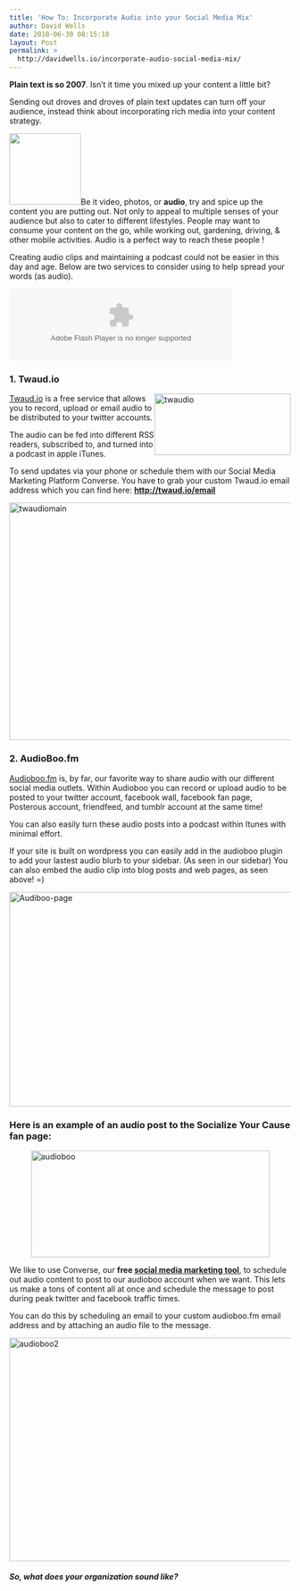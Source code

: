 ```yaml
---
title: 'How To: Incorporate Audio into your Social Media Mix'
author: David Wells
date: 2010-06-30 08:15:18
layout: Post
permalink: >
  http://davidwells.io/incorporate-audio-social-media-mix/
---
```

<strong>Plain text is so 2007</strong>. Isn’t it time you mixed up your content a little bit?

Sending out droves and droves of plain text updates can turn off your audience, instead think about incorporating rich media into your content strategy.

<a href="https://s3-us-west-2.amazonaws.com/assets.davidwells.io/legacy/2010/06/1277867932_hint1.png"><img class="alignright size-full wp-image-2509" title="1277867932_hint" src="https://s3-us-west-2.amazonaws.com/assets.davidwells.io/legacy/2010/06/1277867932_hint1.png" alt="" width="128" height="128" /></a>Be it video, photos, or <strong>audio</strong>, try and spice up the content you are putting out. Not only to appeal to multiple senses of your audience but also to cater to different lifestyles. People may want to consume your content on the go, while working out, gardening, driving, &amp; other mobile activities. Audio is a perfect way to reach these people !

Creating audio clips and maintaining a podcast could not be easier in this day and age. Below are two services to consider using to help spread your words (as audio).

<object id="iefix1" classid="clsid:d27cdb6e-ae6d-11cf-96b8-444553540000" width="400" height="129" codebase="http://download.macromedia.com/pub/shockwave/cabs/flash/swflash.cab#version=6,0,40,0"><param name="data" value="http://boos.audioboo.fm/swf/fullsize_player.swf" /><param name="scale" value="noscale" /><param name="salign" value="lt" /><param name="bgColor" value="#FFFFFF" /><param name="allowScriptAccess" value="always" /><param name="wmode" value="window" /><param name="FlashVars" value="mp3Time=10.55pm+24+Jun+2010&amp;mp3=http%3A%2F%2Faudioboo.fm%2Fboos%2F145007-have-you-thought-about-incorporating-audio-into-your-social-media-mix.mp3&amp;mp3Author=SocializeYourCause&amp;mp3LinkURL=http%3A%2F%2Faudioboo.fm%2Fboos%2F145007-have-you-thought-about-incorporating-audio-into-your-social-media-mix&amp;mp3Title=Have+you+thought+about+incorporating+audio+into+your+Social+Media+Mix%3F" /><param name="src" value="http://boos.audioboo.fm/swf/fullsize_player.swf" /><param name="bgcolor" value="#FFFFFF" /><param name="flashvars" value="mp3Time=10.55pm+24+Jun+2010&amp;mp3=http%3A%2F%2Faudioboo.fm%2Fboos%2F145007-have-you-thought-about-incorporating-audio-into-your-social-media-mix.mp3&amp;mp3Author=SocializeYourCause&amp;mp3LinkURL=http%3A%2F%2Faudioboo.fm%2Fboos%2F145007-have-you-thought-about-incorporating-audio-into-your-social-media-mix&amp;mp3Title=Have+you+thought+about+incorporating+audio+into+your+Social+Media+Mix%3F" /><embed id="iefix1" type="application/x-shockwave-flash" width="400" height="129" src="http://boos.audioboo.fm/swf/fullsize_player.swf" flashvars="mp3Time=10.55pm+24+Jun+2010&amp;mp3=http%3A%2F%2Faudioboo.fm%2Fboos%2F145007-have-you-thought-about-incorporating-audio-into-your-social-media-mix.mp3&amp;mp3Author=SocializeYourCause&amp;mp3LinkURL=http%3A%2F%2Faudioboo.fm%2Fboos%2F145007-have-you-thought-about-incorporating-audio-into-your-social-media-mix&amp;mp3Title=Have+you+thought+about+incorporating+audio+into+your+Social+Media+Mix%3F" wmode="window" allowscriptaccess="always" bgcolor="#FFFFFF" salign="lt" scale="noscale" data="http://boos.audioboo.fm/swf/fullsize_player.swf"></embed></object>
<!--more-->
<h3>1. Twaud.io</h3>
<img style="display: inline; margin-left: 0px; margin-right: 0px; border-width: 0px;" title="twaudio" src="https://s3-us-west-2.amazonaws.com/assets.davidwells.io/legacy/2010/06/twaudio_thumb1.png" border="0" alt="twaudio" width="244" height="110" align="right" /><a href="http://twaud.io/">Twaud.io</a> is a free service that allows you to record, upload or email audio to be distributed to your twitter accounts.

The audio can be fed into different RSS readers, subscribed to, and turned into a podcast in apple iTunes.

To send updates via your phone or schedule them with our Social Media Marketing Platform Converse. You have to grab your custom Twaud.io email address which you can find here: <a href="http://twaud.io/email"><strong>http://twaud.io/email</strong></a>

<a href="https://s3-us-west-2.amazonaws.com/assets.davidwells.io/legacy/2010/06/twaudiomain1.png"><img style="display: inline; border-width: 0px;" title="twaudiomain" src="https://s3-us-west-2.amazonaws.com/assets.davidwells.io/legacy/2010/06/twaudiomain_thumb1.png" border="0" alt="twaudiomain" width="543" height="425" /></a>
<h3>2. AudioBoo.fm</h3>
<a href="http://audioboo.fm/">Audioboo.fm</a> is, by far, our favorite way to share audio with our different social media outlets. Within Audioboo you can record or upload audio to be posted to your twitter account, facebook wall, facebook fan page, Posterous account, friendfeed, and tumblr account at the same time!

You can also easily turn these audio posts into a podcast within Itunes with minimal effort.

If your site is built on wordpress you can easily add in the audioboo plugin to add your lastest audio blurb to your sidebar. (As seen in our sidebar) You can also embed the audio clip into blog posts and web pages, as seen above! =)

<a href="https://s3-us-west-2.amazonaws.com/assets.davidwells.io/legacy/2010/06/Audiboopage1.png"><img style="display: inline; border-width: 0px;" title="Audiboo-page" src="https://s3-us-west-2.amazonaws.com/assets.davidwells.io/legacy/2010/06/Audiboopage_thumb1.png" border="0" alt="Audiboo-page" width="544" height="384" /></a>
<h3>Here is an example of an audio post to the Socialize Your Cause fan page:</h3>
<a href="https://s3-us-west-2.amazonaws.com/assets.davidwells.io/legacy/2010/06/audioboo11.png"><img style="display: block; float: none; margin-left: auto; margin-right: auto; border: 0px;" title="audioboo" src="https://s3-us-west-2.amazonaws.com/assets.davidwells.io/legacy/2010/06/audioboo_thumb11.png" border="0" alt="audioboo" width="427" height="191" /></a>

We like to use Converse, our <strong>free </strong><a href="http://www.socializeyourcause.org/social-media-marketing-platform/"><strong>social media marketing tool</strong></a>, to schedule out audio content to post to our audioboo account when we want. This lets us make a tons of content all at once and schedule the message to post during peak twitter and facebook traffic times.

You can do this by scheduling an email to your custom audioboo.fm email address and by attaching an audio file to the message.

<a href="https://s3-us-west-2.amazonaws.com/assets.davidwells.io/legacy/2010/06/audioboo21.png"><img style="display: inline; border: 0px;" title="audioboo2" src="https://s3-us-west-2.amazonaws.com/assets.davidwells.io/legacy/2010/06/audioboo2_thumb1.png" border="0" alt="audioboo2" width="544" height="400" /></a>
<h5>So, what does your organization sound like?</h5>
